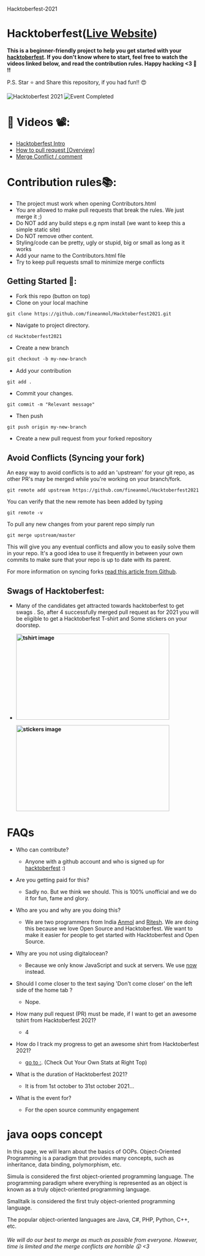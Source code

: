 Hacktoberfest-2021
# Hacktoberfest([Live Website](https://fineanmol.github.io/Hacktoberfest2021/Contributors.html))

**This is a beginner-friendly project to help you get started with your
[hacktoberfest](https://hacktoberfest.digitalocean.com/). If you don't
know where to start, feel free to watch the videos linked below, and
read the contribution rules. Happy hacking <3 💙 !!**

P.S. Star ⭐ and Share this repository, if you had fun!! 😍

![Hacktoberfest 2021](https://hacktoberfest.digitalocean.com/_nuxt/img/logo-hacktoberfest-full.f42e3b1.svg)
![Event Completed](https://github.com/fineanmol/Hacktoberfest2021/blob/master/scripts/hacktoberPest/Event_Completed.png)

# 📌 Videos 📽️:

- [Hacktoberfest Intro](https://youtu.be/OsAFX_ZbgaE)
- [How to pull request [Overview]](https://youtu.be/DIj2q02gvKs)
- [Merge Conflict / comment](https://youtu.be/zOx5PJTY8CI)


# Contribution rules📚:

- The project must work when opening Contributors.html
- You are allowed to make pull requests that break the rules. We just merge it ;)
- Do NOT add any build steps e.g npm install (we want to keep this a simple static site)
- Do NOT remove other content.
- Styling/code can be pretty, ugly or stupid, big or small as long as it works
- Add your name to the Contributors.html file
- Try to keep pull requests small to minimize merge conflicts


## Getting Started 🤗:

- Fork this repo (button on top)
- Clone on your local machine

```
git clone https://github.com/fineanmol/Hacktoberfest2021.git

```
- Navigate to project directory.
```
cd Hacktoberfest2021
```

- Create a new branch

```markdown
git checkout -b my-new-branch
```
- Add your contribution
```
git add .
```
- Commit your changes.

```markdown
git commit -m "Relevant message"

```
- Then push 
```
git push origin my-new-branch
```
- Create a new pull request from your forked repository


## Avoid Conflicts (Syncing your fork)

An easy way to avoid conflicts is to add an 'upstream' for your git repo, as other PR's may be merged while you're working on your branch/fork.   

```terminal
git remote add upstream https://github.com/fineanmol/Hacktoberfest2021
```

You can verify that the new remote has been added by typing
```terminal
git remote -v
```

To pull any new changes from your parent repo simply run
```terminal
git merge upstream/master
```

This will give you any eventual conflicts and allow you to easily solve them in your repo. It's a good idea to use it frequently in between your own commits to make sure that your repo is up to date with its parent.

For more information on syncing forks [read this article from Github](https://help.github.com/articles/syncing-a-fork/).

## Swags of Hacktoberfest:
- Many of the candidates get attracted towards hacktoberfest to get swags . So, after 4 successfully merged pull request as for 2021 you will be eligible to get a Hacktoberfest T-shirt and Some stickers on your doorstep.
 
     <li><B><p><img src="https://miro.medium.com/max/1050/1*4JctIO7irt8hFxBmTvUpiQ.jpeg" width="400" height="225" style="width: 400px; height: 225px;" alt="tshirt image"></a></p><p><img src="https://miro.medium.com/max/1050/1*jkffr74bq5RsQ_xqDhgqYQ.jpeg" width="400" height="225" style="width: 400px; height: 225px;" alt="stickers image"></p>
</b></li>

# FAQs 

- Who can contribute?
  - Anyone with a github account and who is signed up for
[hacktoberfest](https://hacktoberfest.digitalocean.com/) :)
- Are you getting paid for this?
  - Sadly no. But we think we should. This is 100% unofficial and we do it for fun, fame and glory.
- Who are you and why are you doing this?
  - We are two programmers from India [Anmol](https://www.linkedin.com/in/fineanmol/)
  and [Ritesh](https://github.com/ritesh2905). We are doing this because we love Open
  Source and Hacktoberfest. We want to make it easier for people to get started with Hacktoberfest and Open Source.
- Why are you not using digitalocean?
  - Because we only know JavaScript and suck at servers. We use [now](https://zeit.co/now) instead.

- Should I come closer to the text saying 'Don't come closer' on the left side of the home tab ?
  - Nope.
- How many pull request (PR) must be made, if I want to get an awesome tshirt from Hacktoberfest 2021?
  - 4
- How do I track my progress to get an awesome shirt from Hacktoberfest 2021?
  - [go to :](https://hacktoberfest.digitalocean.com/profile/). (Check Out Your Own Stats at Right Top)
- What is the duration of Hacktoberfest 2021?
  - It is from 1st october to 31st october 2021...
- What is the event for?
  - For the open source community engagement

# java oops concept
In this page, we will learn about the basics of OOPs. Object-Oriented Programming is a paradigm that provides many concepts, such as inheritance, data binding, polymorphism, etc.

Simula is considered the first object-oriented programming language. The programming paradigm where everything is represented as an object is known as a truly object-oriented programming language.

Smalltalk is considered the first truly object-oriented programming language.

The popular object-oriented languages are Java, C#, PHP, Python, C++, etc.



###### *We will do our best to merge as much as possible from everyone. However, time is limited and the merge conflicts are horrible :astonished: <3*

